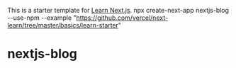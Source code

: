This is a starter template for [Learn Next.js](https://nextjs.org/learn).
npx create-next-app nextjs-blog --use-npm --example "https://github.com/vercel/next-learn/tree/master/basics/learn-starter"
# nextjs-blog
